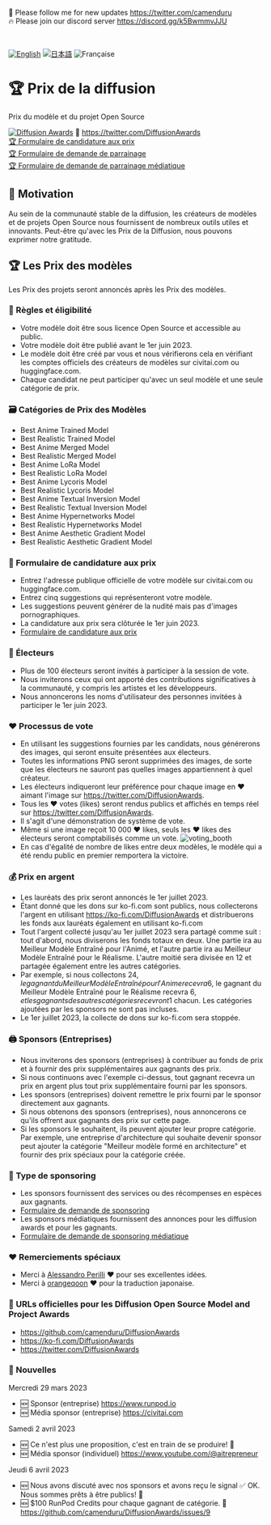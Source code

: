 🐣 Please follow me for new updates https://twitter.com/camenduru <br />
🔥 Please join our discord server https://discord.gg/k5BwmmvJJU

<br />

[![English](https://user-images.githubusercontent.com/54370274/229683685-bb9e3dfb-9f76-46a6-bc8c-fc683fdb7d94.svg)](https://github.com/camenduru/DiffusionAwards/blob/main/README.md)
[![日本語](https://user-images.githubusercontent.com/54370274/229684475-74bfa4b6-5f46-49e2-bbe8-f842c886d54e.svg)](https://github.com/camenduru/DiffusionAwards/blob/main/README.jp.md)
![Française](https://user-images.githubusercontent.com/54370274/230513376-4aa1f98e-9dce-4100-b5e1-f9179ae67258.svg)

# 🏆 Prix de la diffusion
Prix du modèle et du projet Open Source

[![Diffusion Awards](https://user-images.githubusercontent.com/54370274/230508650-9fe0f8e7-a1ce-414b-8a55-25436c8f539d.png)](https://github.com/camenduru/DiffusionAwards)
🐣 https://twitter.com/DiffusionAwards <br />
[🏆 Formulaire de candidature aux prix](https://github.com/camenduru/DiffusionAwards/issues/new?assignees=&labels=&template=award_application.yml) <br />
[🏆 Formulaire de demande de parrainage](https://github.com/camenduru/DiffusionAwards/issues/new?assignees=&labels=&template=sponsor_application.yml) <br />
[🏆 Formulaire de demande de parrainage médiatique](https://github.com/camenduru/DiffusionAwards/issues/new?assignees=&labels=&template=media_sponsor_application.yml) <br />

## 🥳 Motivation
Au sein de la communauté stable de la diffusion, les créateurs de modèles et de projets Open Source nous fournissent de nombreux outils utiles et innovants. Peut-être qu'avec les Prix de la Diffusion, nous pouvons exprimer notre gratitude.

## 🏆 Les Prix des modèles
Les Prix des projets seront annoncés après les Prix des modèles.

### 📕 Règles et éligibilité
- Votre modèle doit être sous licence Open Source et accessible au public.
- Votre modèle doit être publié avant le 1er juin 2023.
- Le modèle doit être créé par vous et nous vérifierons cela en vérifiant les comptes officiels des créateurs de modèles sur civitai.com ou huggingface.com.
- Chaque candidat ne peut participer qu'avec un seul modèle et une seule catégorie de prix.

### 🗃 Catégories de Prix des Modèles
- Best Anime Trained Model
- Best Realistic Trained Model
- Best Anime Merged Model
- Best Realistic Merged Model
- Best Anime LoRa Model
- Best Realistic LoRa Model
- Best Anime Lycoris Model
- Best Realistic Lycoris Model
- Best Anime Textual Inversion Model
- Best Realistic Textual Inversion Model
- Best Anime Hypernetworks Model
- Best Realistic Hypernetworks Model
- Best Anime Aesthetic Gradient Model
- Best Realistic Aesthetic Gradient Model

### 📄 Formulaire de candidature aux prix
- Entrez l'adresse publique officielle de votre modèle sur civitai.com ou huggingface.com.
- Entrez cinq suggestions qui représenteront votre modèle.
- Les suggestions peuvent générer de la nudité mais pas d'images pornographiques.
- La candidature aux prix sera clôturée le 1er juin 2023.
- [Formulaire de candidature aux prix](https://github.com/camenduru/DiffusionAwards/issues/new?assignees=&labels=&template=award_application.yml)

### 👀 Électeurs
- Plus de 100 électeurs seront invités à participer à la session de vote.
- Nous inviterons ceux qui ont apporté des contributions significatives à la communauté, y compris les artistes et les développeurs.
- Nous annoncerons les noms d'utilisateur des personnes invitées à participer le 1er juin 2023.

### ❤ Processus de vote
- En utilisant les suggestions fournies par les candidats, nous générerons des images, qui seront ensuite présentées aux électeurs.
- Toutes les informations PNG seront supprimées des images, de sorte que les électeurs ne sauront pas quelles images appartiennent à quel créateur.
- Les électeurs indiqueront leur préférence pour chaque image en ❤ aimant l'image sur https://twitter.com/DiffusionAwards.
- Tous les ❤ votes (likes) seront rendus publics et affichés en temps réel sur https://twitter.com/DiffusionAwards.
- Il s'agit d'une démonstration de système de vote.
- Même si une image reçoit 10 000 ❤ likes, seuls les ❤ likes des électeurs seront comptabilisés comme un vote.
![voting_booth](https://user-images.githubusercontent.com/54370274/228962278-63e2cf79-6026-476d-aa36-34e02e2ddf19.png)
- En cas d'égalité de nombre de likes entre deux modèles, le modèle qui a été rendu public en premier remportera la victoire.

### 💰 Prix en argent
- Les lauréats des prix seront annoncés le 1er juillet 2023.
- Étant donné que les dons sur ko-fi.com sont publics, nous collecterons l'argent en utilisant https://ko-fi.com/DiffusionAwards et distribuerons les fonds aux lauréats également en utilisant ko-fi.com
- Tout l'argent collecté jusqu'au 1er juillet 2023 sera partagé comme suit : tout d'abord, nous diviserons les fonds totaux en deux. Une partie ira au Meilleur Modèle Entraîné pour l'Animé, et l'autre partie ira au Meilleur Modèle Entraîné pour le Réalisme. L'autre moitié sera divisée en 12 et partagée également entre les autres catégories.
- Par exemple, si nous collectons 24$, le gagnant du Meilleur Modèle Entraîné pour l'Anime recevra 6$, le gagnant du Meilleur Modèle Entraîné pour le Réalisme recevra 6$, et les gagnants des autres catégories recevront 1$ chacun. Les catégories ajoutées par les sponsors ne sont pas incluses.
- Le 1er juillet 2023, la collecte de dons sur ko-fi.com sera stoppée.

### 🖨 Sponsors (Entreprises)
- Nous inviterons des sponsors (entreprises) à contribuer au fonds de prix et à fournir des prix supplémentaires aux gagnants des prix.
- Si nous continuons avec l'exemple ci-dessus, tout gagnant recevra un prix en argent plus tout prix supplémentaire fourni par les sponsors.
- Les sponsors (entreprises) doivent remettre le prix fourni par le sponsor directement aux gagnants.
- Si nous obtenons des sponsors (entreprises), nous annoncerons ce qu'ils offrent aux gagnants des prix sur cette page.
- Si les sponsors le souhaitent, ils peuvent ajouter leur propre catégorie. Par exemple, une entreprise d'architecture qui souhaite devenir sponsor peut ajouter la catégorie "Meilleur modèle formé en architecture" et fournir des prix spéciaux pour la catégorie créée.

### 🍡 Type de sponsoring
- Les sponsors fournissent des services ou des récompenses en espèces aux gagnants.
- [Formulaire de demande de sponsoring](https://github.com/camenduru/DiffusionAwards/issues/new?assignees=&labels=&template=sponsor_application.yml)
- Les sponsors médiatiques fournissent des annonces pour les diffusion awards et pour les gagnants.
- [Formulaire de demande de sponsoring médiatique](https://github.com/camenduru/DiffusionAwards/issues/new?assignees=&labels=&template=media_sponsor_application.yml)

### ❤ Remerciements spéciaux
- Merci à [Alessandro Perilli](https://twitter.com/giano) ❤ pour ses excellentes idées.
- Merci à [orangeqoon](https://twitter.com/orangeqoon) ❤ pour la traduction japonaise.

### 🔗 URLs officielles pour les Diffusion Open Source Model and Project Awards
- https://github.com/camenduru/DiffusionAwards
- https://ko-fi.com/DiffusionAwards
- https://twitter.com/DiffusionAwards

### 📢 Nouvelles
Mercredi 29 mars 2023
- 🆕 Sponsor (entreprise) https://www.runpod.io
- 🆕 Média sponsor (entreprise) https://civitai.com

Samedi 2 avril 2023
- 🆕 Ce n'est plus une proposition, c'est en train de se produire! 🥳
- 🆕 Média sponsor (individuel) https://www.youtube.com/@aitrepreneur

Jeudi 6 avril 2023
- 🆕 Nous avons discuté avec nos sponsors et avons reçu le signal ✅ OK. Nous sommes prêts à être publics! 🥳
- 🆕 $100 RunPod Credits pour chaque gagnant de catégorie. 🥳 https://github.com/camenduru/DiffusionAwards/issues/9
